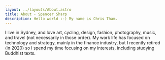 ```yaml
---
layout: ../layouts/About.astro
title: About - Spencer Sharp
description: Hello world :-) My name is Chris Tham.
---
```


I live in Sydney, and love art, cycling, design, fashion, photography, music, and travel (not necessarily in those order). My work life has focused on technology and strategy, mainly in the finance industry, but I recently retired (in 2020) so I spend my time focusing on my interests, including studying Buddhist texts.
